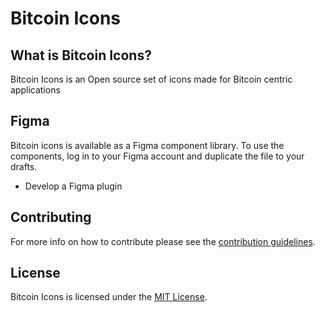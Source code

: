 # Bitcoin Icons



## What is Bitcoin Icons?
Bitcoin Icons is an Open source set of icons made for Bitcoin centric applications



## Figma
Bitcoin icons is available as a Figma component library. To use the components, log in to your Figma account and duplicate the file to your drafts. 

- Develop a Figma plugin 



## Contributing 
For more info on how to contribute please see the [contribution guidelines](https://github.com/Bosch-0/Bitcoin-Icons/blob/main/CONTRIBUTING.md).



## License 
Bitcoin Icons is licensed under the [MIT License](https://github.com/Bosch-0/Bitcoin-Icons/blob/main/LICENSE).
